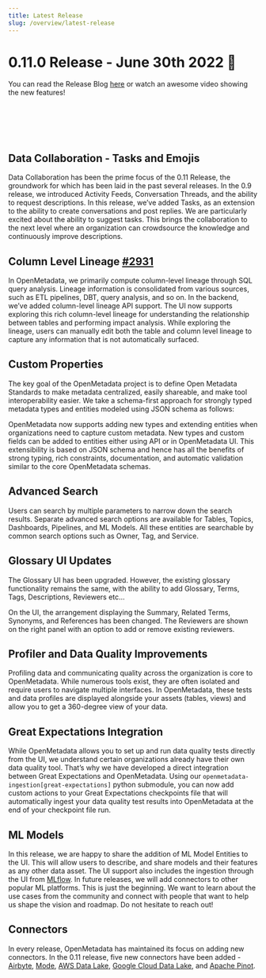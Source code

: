 ```yaml
---
title: Latest Release
slug: /overview/latest-release
---
```


# 0.11.0 Release - June 30th 2022 🎉

You can read the Release Blog [here](https://blog.open-metadata.org/openmetadata-0-11-release-8b82c85636a)
or watch an awesome video showing the new features!

<YouTube videoId="V_HkZsMkvho" start="0:00" end="8:03"/>

<br></br>
<br></br>

## Data Collaboration - Tasks and Emojis

Data Collaboration has been the prime focus of the 0.11 Release, the groundwork for which has been laid in the past
several releases. In the 0.9 release, we introduced Activity Feeds, Conversation Threads, and the ability to request
descriptions. In this release, we’ve added Tasks, as an extension to the ability to create conversations and post
replies. We are particularly excited about the ability to suggest tasks. This brings the collaboration to the next level
where an organization can crowdsource the knowledge and continuously improve descriptions.

## Column Level Lineage [#2931](https://github.com/open-metadata/OpenMetadata/issues/2931)

In OpenMetadata, we primarily compute column-level lineage through SQL query analysis. Lineage information is
consolidated from various sources, such as ETL pipelines, DBT, query analysis, and so on. In the backend, we’ve added
column-level lineage API support. The UI now supports exploring this rich column-level lineage for understanding the
relationship between tables and performing impact analysis. While exploring the lineage, users can manually edit both
the table and column level lineage to capture any information that is not automatically surfaced.

## Custom Properties

The key goal of the OpenMetadata project is to define Open Metadata Standards to make metadata centralized, easily
shareable, and make tool interoperability easier. We take a schema-first approach for strongly typed metadata types and
entities modeled using JSON schema as follows:

OpenMetadata now supports adding new types and extending entities when organizations need to capture custom metadata.
New types and custom fields can be added to entities either using API or in OpenMetadata UI. This extensibility is based
on JSON schema and hence has all the benefits of strong typing, rich constraints, documentation, and automatic
validation similar to the core OpenMetadata schemas.

## Advanced Search

Users can search by multiple parameters to narrow down the search results. Separate advanced search options are
available for Tables, Topics, Dashboards, Pipelines, and ML Models. All these entities are searchable by common search
options such as Owner, Tag, and Service.

## Glossary UI Updates

The Glossary UI has been upgraded. However, the existing glossary functionality remains the same, with the ability to
add Glossary, Terms, Tags, Descriptions, Reviewers etc...

On the UI, the arrangement displaying the Summary, Related Terms, Synonyms, and References has been changed. The
Reviewers are shown on the right panel with an option to add or remove existing reviewers.

## Profiler and Data Quality Improvements

Profiling data and communicating quality across the organization is core to OpenMetadata. While numerous tools exist,
they are often isolated and require users to navigate multiple interfaces. In OpenMetadata, these tests and data
profiles are displayed alongside your assets (tables, views) and allow you to get a 360-degree view of your data.

## Great Expectations Integration

While OpenMetadata allows you to set up and run data quality tests directly from the UI, we understand certain
organizations already have their own data quality tool. That’s why we have developed a direct integration between Great
Expectations and OpenMetadata. Using our `openmetadata-ingestion[great-expectations]` python submodule, you can now add
custom actions to your Great Expectations checkpoints file that will automatically ingest your data quality test results
into OpenMetadata at the end of your checkpoint file run.

## ML Models

In this release, we are happy to share the addition of ML Model Entities to the UI. This will allow users to describe,
and share models and their features as any other data asset. The UI support also includes the ingestion through the UI
from [MLflow](https://mlflow.org/). In future releases, we will add connectors to other popular ML platforms. This is
just the beginning. We want to learn about the use cases from the community and connect with people that want to help us
shape the vision and roadmap. Do not hesitate to reach out!

## Connectors

In every release, OpenMetadata has maintained its focus on adding new connectors. In the 0.11 release, five new
connectors have been added - [Airbyte](https://airbyte.com/), [Mode](https://mode.com/),
[AWS Data Lake](https://aws.amazon.com/big-data/datalakes-and-analytics/what-is-a-data-lake/),
[Google Cloud Data Lake](https://cloud.google.com/learn/what-is-a-data-lake#section-6),
and [Apache Pinot](https://pinot.apache.org/).
